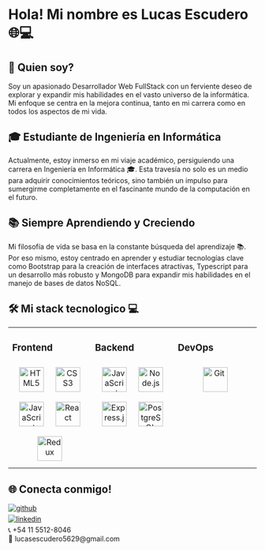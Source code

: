 # Hola! Mi nombre es Lucas Escudero 🌐💻  
## 🚀 Quien soy?
  
Soy un apasionado Desarrollador Web FullStack con un ferviente deseo de explorar y expandir mis habilidades en el vasto universo de la informática. Mi enfoque se centra en la mejora continua, tanto en mi carrera como en todos los aspectos de mi vida.

## 🎓 Estudiante de Ingeniería en Informática

Actualmente, estoy inmerso en mi viaje académico, persiguiendo una carrera en Ingeniería en Informática 🎓. Esta travesía no solo es un medio para adquirir conocimientos teóricos, sino también un impulso para sumergirme completamente en el fascinante mundo de la computación en el futuro.

## 📚 Siempre Aprendiendo y Creciendo

Mi filosofía de vida se basa en la constante búsqueda del aprendizaje 📚. Por eso mismo, estoy centrado en aprender y estudiar tecnologías clave como Bootstrap para la creación de interfaces atractivas, Typescript para un desarrollo más robusto y MongoDB para expandir mis habilidades en el manejo de bases de datos NoSQL.  

## 🛠️ Mi stack tecnologico 💻
<table><tr><td valign="top" width="33%">



### Frontend  
<div align="center">  
<a href="https://en.wikipedia.org/wiki/HTML5" target="_blank"><img style="margin: 10px" src="https://profilinator.rishav.dev/skills-assets/html5-original-wordmark.svg" alt="HTML5" height="50" /></a>  
<a href="https://www.w3schools.com/css/" target="_blank"><img style="margin: 10px" src="https://profilinator.rishav.dev/skills-assets/css3-original-wordmark.svg" alt="CSS3" height="50" /></a>  
<a href="https://www.javascript.com/" target="_blank"><img style="margin: 10px" src="https://profilinator.rishav.dev/skills-assets/javascript-original.svg" alt="JavaScript" height="50" /></a>  
<a href="https://reactjs.org/" target="_blank"><img style="margin: 10px" src="https://profilinator.rishav.dev/skills-assets/react-original-wordmark.svg" alt="React" height="50" /></a>  
<a href="https://redux.js.org/" target="_blank"><img style="margin: 10px" src="https://profilinator.rishav.dev/skills-assets/redux-original.svg" alt="Redux" height="50" /></a>  
</div>

</td><td valign="top" width="33%">



### Backend  
<div align="center">  
<a href="https://www.javascript.com/" target="_blank"><img style="margin: 10px" src="https://profilinator.rishav.dev/skills-assets/javascript-original.svg" alt="JavaScript" height="50" /></a>  
<a href="https://nodejs.org/" target="_blank"><img style="margin: 10px" src="https://profilinator.rishav.dev/skills-assets/nodejs-original-wordmark.svg" alt="Node.js" height="50" /></a>  
<a href="https://expressjs.com/" target="_blank"><img style="margin: 10px" src="https://profilinator.rishav.dev/skills-assets/express-original-wordmark.svg" alt="Express.js" height="50" /></a>  
<a href="https://www.postgresql.org/" target="_blank"><img style="margin: 10px" src="https://profilinator.rishav.dev/skills-assets/postgresql-original-wordmark.svg" alt="PostgreSQL" height="50" /></a>  
</div>

</td><td valign="top" width="33%">



### DevOps  
<div align="center">  
<a href="https://github.com/" target="_blank"><img style="margin: 10px" src="https://profilinator.rishav.dev/skills-assets/git-scm-icon.svg" alt="Git" height="50" /></a>  
</div>

</td></tr></table>  

## 🌐 Conecta conmigo!
<div align="left">
<a href="https://github.com/LucasAEscudero" target="_blank">
<img src=https://img.shields.io/badge/github-%2324292e.svg?&style=for-the-badge&logo=github&logoColor=white alt=github style="margin-bottom: 5px;" />
</a> <br/>
<a href="https://linkedin.com/in/lucas-escudero-54195322b" target="_blank">
<img src=https://img.shields.io/badge/linkedin-%231E77B5.svg?&style=for-the-badge&logo=linkedin&logoColor=white alt=linkedin style="margin-bottom: 5px;" />
</a> <br/>
<span>📞 +54 11 5512-8046</span> <br/>
<span>📧 lucasescudero5629@gmail.com</span>
</div> 

